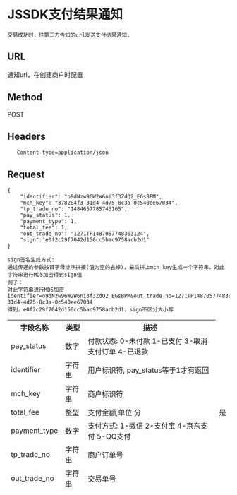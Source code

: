 # JSSDK支付结果通知

	交易成功时，往第三方告知的url发送支付结果通知.

## URL
   通知url，在创建商户时配置

## Method
   POST

## Headers
```
   Content-type=application/json
```

## Request
```
{
    "identifier": "o9dNzw96W2W6ni3f3ZdQ2_EGsBPM",
    "mch_key": "378284f3-31d4-4d75-8c3a-0c540ee67034",
    "tp_trade_no": "1484657785743165",
    "pay_status": 1,
    "payment_type": 1,
    "total_fee": 1,
    "out_trade_no": "1271TP1487057748363124",
    "sign":"e0f2c29f7042d156cc5bac9758acb2d1"
}

sign签名生成方式:
通过传递的参数按首字母排序拼接(值为空的去掉)，最后拼上mch_key生成一个字符串，对此字符串进行MD5加密得到sign值
例子：
对此字符串进行MD5加密
identifier=o9dNzw96W2W6ni3f3ZdQ2_EGsBPM&out_trade_no=1271TP1487057748363124&pay_status=1&payment_type=1&total_fee=1&tp_trade_no=1484657785743165&mch_key=378284f3-31d4-4d75-8c3a-0c540ee67034
得到，e0f2c29f7042d156cc5bac9758acb2d1，sign不区分大小写

```
<table data-tablesaw-sortable>
    <thead>
        <tr>
            <th data-tablesaw-sortable-col data-tablesaw-sortable-default-col>字段名称</th>
            <th data-tablesaw-sortable-col>类型</th>
            <th data-tablesaw-sortable-col>描述</th>
        </tr>
		<tr>
			<td>pay_status</th>
			<td>数字</th>
			<td>付款状态: 0-未付款 1-已支付 3-取消支付订单 4-已退款</th>
		</tr>
		<tr>
			<td>identifier</th>
			<td>字符串</th>
			<td>用户标识符, pay_status等于1才有返回</th>
		</tr>
		<tr>
			<td>mch_key</th>
			<td>字符串</th>
			<td>商户标识符</th>
		</tr>
		<tr>
            <td>total_fee</th>
            <td>整型</th>
            <td>支付金额,单位:分</th>
            <td>是</th>
        </tr>
		<tr>
			<td>payment_type</td>
			<td>数字</td>
			<td>支付方式: 1-微信 2-支付宝 4-京东支付 5-QQ支付</td>
		</tr>
		<tr>
			<td>tp_trade_no</td>
			<td>字符串</td>
			<td>商户订单号</td>
		</tr>
		<tr>
			<td>out_trade_no</td>
			<td>字符串</td>
			<td>交易单号</td>
		</tr>
    </thead>
<table>
